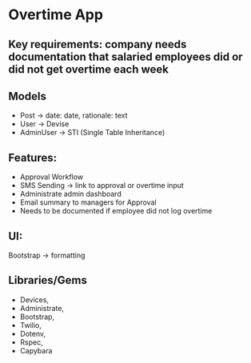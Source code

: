# Overtime App

## Key requirements: company needs documentation that salaried employees did or did not get overtime each week

## Models
- Post -> date: date, rationale: text
- User -> Devise
- AdminUser -> STI (Single Table Inheritance)

## Features:
- Approval Workflow
- SMS Sending -> link to approval or overtime input
- Administrate admin dashboard
- Email summary to managers for Approval
- Needs to be documented if employee did not log overtime

## UI:
Bootstrap -> formatting

## Libraries/Gems
- Devices,
- Administrate,
- Bootstrap,
- Twilio,
- Dotenv,
- Rspec, 
- Capybara
